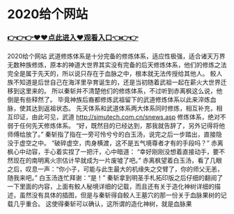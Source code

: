 # 2020给个网站

### <a href="https://github.com/xinfue/dunp/issues/2">👉👉👉♥♥点此进入♥观看入口👈👉👉</a>

2020给个网站
 武道修炼体系是十分完备的修炼体系，适应性极强，适合诸天万界无数种族修炼，原本的神道大世界其实没有完备的后天修炼体系，他们的修炼之法完全是属于先天的，所以说只存在于血脉之中，根本就无法传授给其他人。
    鲛人族不知道是后世自己在海洋里孕育诞生的，还是当初随着武祖一起在薪火大世界迁移到这里来的。
    所以秦斩并不清楚他们的修炼体系，不过听到赤离枫这么说，他倒是有些释然了。
    毕竟神族后裔都修炼武祖留下的武道修炼体系以此来淬炼血脉，使其达到返祖状态。
    先天体系和武道体系两大体系同时修炼，相互补充，相互印证，由此可见，武道
   http://simutech.com.cn/snews.asp 
    修炼体系，绝对不弱于任何先天修炼体系。
    “好，既然目的已经达到，那我就告辞了，另外记得将他师傅给放了。”
    秦斩指了指在一旁可怜兮兮的白玉汤，说完之后一步踏出，直接隐没于虚空之中。
    “破碎虚空，肉身横渡，这不是五气境尊者才有的手段吗？”
    赤离枫心中动容，手心着实捏了一把汗，心中暗道：
    “幸好刚刚没想着直接动手，要不然现在的南明离火宗估计早就成为一片废墟了吧。”
    赤离枫望着白玉汤，看了几眼之后，叹息一声：“你小子，可能与此生最大的机缘失之交臂了，你的师父无恙，随我来吧。”
    白玉汤连忙拜谢：“是！”
    秦斩拿到明圣手札拓印版之后仔细的翻阅了一下里面的内容，上面有鲛人秘境详细的记载，而且还有关于造化神树详细的描述，虽然没有具体的插图，但是与秦斩得自鲛人王墓穴的那一份关于血脉果树的记载几乎重合。
    这使得秦斩可以确认，这所谓的造化神树，就是血脉果
